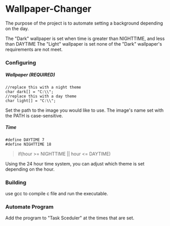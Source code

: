 # Wallpaper-Changer
The purpose of the project is to automate setting a background depending on the day.

The "Dark" wallpaper is set when time is greater than NIGHTTIME, and less than DAYTIME
The "Light" wallpaper is set none of the "Dark" wallpaper's requirements are not meet.

### Configuring
##### Wallpaper (REQUIRED)
```
//replace this with a night theme
char dark[] = "C:\\";
//replace this with a day theme
char light[] = "C:\\";
```
Set the path to the image you would like to use.
The image's name set with the PATH is case-sensitive.

##### Time
```
#define DAYTIME 7
#define NIGHTTIME 18
```
> if(hour >= NIGHTTIME || hour <= DAYTIME)

Using the 24 hour time system, you can adjust which theme is set depending on the hour.

### Building
use gcc to compile c file and run the executable.

### Automate Program
Add the program to "Task Sceduler" at the times that are set.